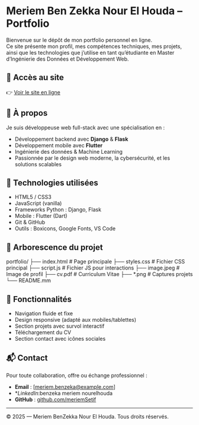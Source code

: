 # Meriem Ben Zekka Nour El Houda – Portfolio

Bienvenue sur le dépôt de mon portfolio personnel en ligne.  
Ce site présente mon profil, mes compétences techniques, mes projets, ainsi que les technologies que j’utilise en tant qu’étudiante en Master d’Ingénierie des Données et Développement Web.

## 🔗 Accès au site

👉 [Voir le site en ligne](https://meriemSetif.github.io/portfolio/) 

## 🧠 À propos

Je suis développeuse web full-stack avec une spécialisation en :
- Développement backend avec **Django** & **Flask**
- Développement mobile avec **Flutter**
- Ingénierie des données & Machine Learning
- Passionnée par le design web moderne, la cybersécurité, et les solutions scalables

## 🚀 Technologies utilisées

- HTML5 / CSS3
- JavaScript (vanilla)
- Frameworks Python : Django, Flask
- Mobile : Flutter (Dart)
- Git & GitHub
- Outils : Boxicons, Google Fonts, VS Code

## 📁 Arborescence du projet

portfolio/
├── index.html # Page principale
├── styles.css # Fichier CSS principal
├── script.js # Fichier JS pour interactions
├── image.jpeg # Image de profil
├── cv.pdf # Curriculum Vitae
├── *.png # Captures projets
└── README.mm



## 📄 Fonctionnalités

- Navigation fluide et fixe
- Design responsive (adapté aux mobiles/tablettes)
- Section projets avec survol interactif
- Téléchargement du CV
- Section contact avec icônes sociales

## 📬 Contact

Pour toute collaboration, offre ou échange professionnel :

- **Email** : [meriem.benzeka@example.com]
- **LinkedIn*:benzeka meriem nourelhouda
- **GitHub** : [github.com/meriemSetif](https://github.com/meriemSetif)

---

© 2025 — Meriem BenZekka Nour El Houda. Tous droits réservés.
